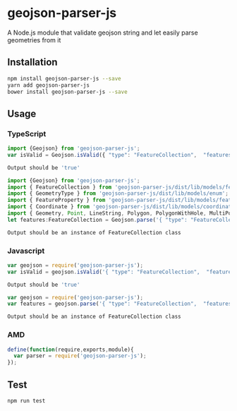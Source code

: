 # geojson-parser-js
A Node.js module that validate geojson string and let easily parse geometries from it
## Installation 
```sh
npm install geojson-parser-js --save
yarn add geojson-parser-js
bower install geojson-parser-js --save
```
## Usage
### TypeScript
```typescript
import {Geojson} from 'geojson-parser-js';
var isValid = Geojson.isValid({ "type": "FeatureCollection",  "features": [] });
```
```sh
Output should be 'true'
```
```typescript
import {Geojson} from 'geojson-parser-js';
import { FeatureCollection } from 'geojson-parser-js/dist/lib/models/feature';
import { GeometryType } from 'geojson-parser-js/dist/lib/models/enum';
import { FeatureProperty } from 'geojson-parser-js/dist/lib/models/feature-property';
import { Coordinate } from 'geojson-parser-js/dist/lib/models/coordinate';
import { Geometry, Point, LineString, Polygon, PolygonWithHole, MultiPoint, MultiLineString, MultiPolygon } from 'geojson-parser-js/dist/lib/models/geometry';
let features:FeatureCollection = Geojson.parse('{ "type": "FeatureCollection",  "features": [] }');
```
```sh
Output should be an instance of FeatureCollection class
```
### Javascript
```javascript
var geojson = require('geojson-parser-js');
var isValid = geojson.isValid('{ "type": "FeatureCollection",  "features": [] }');
```
```sh
Output should be 'true'
```
```javascript
var geojson = require('geojson-parser-js');
var features = geojson.parse('{ "type": "FeatureCollection",  "features": [] }');
```
```sh
Output should be an instance of FeatureCollection class
```
### AMD
```javascript
define(function(require,exports,module){
  var parser = require('geojson-parser-js');
});
```
## Test 
```sh
npm run test
```